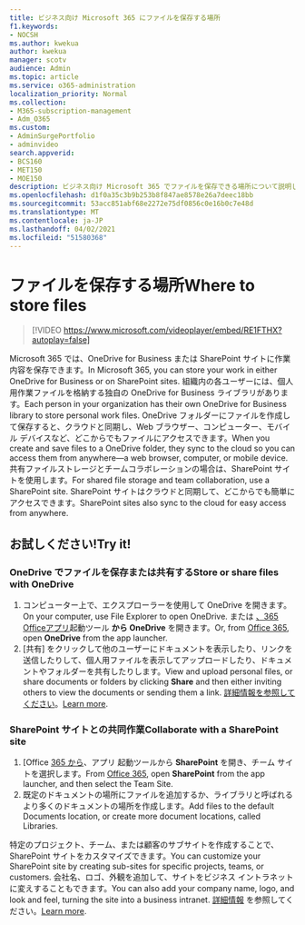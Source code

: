 ```yaml
---
title: ビジネス向け Microsoft 365 にファイルを保存する場所
f1.keywords:
- NOCSH
ms.author: kwekua
author: kwekua
manager: scotv
audience: Admin
ms.topic: article
ms.service: o365-administration
localization_priority: Normal
ms.collection:
- M365-subscription-management
- Adm_O365
ms.custom:
- AdminSurgePortfolio
- adminvideo
search.appverid:
- BCS160
- MET150
- MOE150
description: ビジネス向け Microsoft 365 でファイルを保存できる場所について説明します。
ms.openlocfilehash: d1f0a35c3b9b253b8f847ae8578e26a7deec18bb
ms.sourcegitcommit: 53acc851abf68e2272e75df0856c0e16b0c7e48d
ms.translationtype: MT
ms.contentlocale: ja-JP
ms.lasthandoff: 04/02/2021
ms.locfileid: "51580368"
---
```

# <a name="where-to-store-files"></a><span data-ttu-id="ee383-103">ファイルを保存する場所</span><span class="sxs-lookup"><span data-stu-id="ee383-103">Where to store files</span></span>

> [!VIDEO https://www.microsoft.com/videoplayer/embed/RE1FTHX?autoplay=false]

<span data-ttu-id="ee383-104">Microsoft 365 では、OneDrive for Business または SharePoint サイトに作業内容を保存できます。</span><span class="sxs-lookup"><span data-stu-id="ee383-104">In Microsoft 365, you can store your work in either OneDrive for Business or on SharePoint sites.</span></span> <span data-ttu-id="ee383-105">組織内の各ユーザーには、個人用作業ファイルを格納する独自の OneDrive for Business ライブラリがあります。</span><span class="sxs-lookup"><span data-stu-id="ee383-105">Each person in your organization has their own OneDrive for Business library to store personal work files.</span></span> <span data-ttu-id="ee383-106">OneDrive フォルダーにファイルを作成して保存すると、クラウドと同期し、Web ブラウザー、コンピューター、モバイル デバイスなど、どこからでもファイルにアクセスできます。</span><span class="sxs-lookup"><span data-stu-id="ee383-106">When you create and save files to a OneDrive folder, they sync to the cloud so you can access them from anywhere—a web browser, computer, or mobile device.</span></span> <span data-ttu-id="ee383-107">共有ファイルストレージとチームコラボレーションの場合は、SharePoint サイトを使用します。</span><span class="sxs-lookup"><span data-stu-id="ee383-107">For shared file storage and team collaboration, use a SharePoint site.</span></span> <span data-ttu-id="ee383-108">SharePoint サイトはクラウドと同期して、どこからでも簡単にアクセスできます。</span><span class="sxs-lookup"><span data-stu-id="ee383-108">SharePoint sites also sync to the cloud for easy access from anywhere.</span></span>

## <a name="try-it"></a><span data-ttu-id="ee383-109">お試しください!</span><span class="sxs-lookup"><span data-stu-id="ee383-109">Try it!</span></span>

### <a name="store-or-share-files-with-onedrive"></a><span data-ttu-id="ee383-110">OneDrive でファイルを保存または共有する</span><span class="sxs-lookup"><span data-stu-id="ee383-110">Store or share files with OneDrive</span></span>

1. <span data-ttu-id="ee383-111">コンピューター上で、エクスプローラーを使用して OneDrive を開きます。</span><span class="sxs-lookup"><span data-stu-id="ee383-111">On your computer, use File Explorer to open OneDrive.</span></span> <span data-ttu-id="ee383-112">または [、365 Officeアプリ](https://www.office.com/)起動ツール  **から OneDrive**  を開きます。</span><span class="sxs-lookup"><span data-stu-id="ee383-112">Or, from [Office 365](https://www.office.com/), open  **OneDrive**  from the app launcher.</span></span>
2. <span data-ttu-id="ee383-113">[共有] をクリックして他のユーザーにドキュメントを表示したり、リンクを送信したりして、個人用ファイルを表示してアップロードしたり、ドキュメントやフォルダーを共有したりします。</span><span class="sxs-lookup"><span data-stu-id="ee383-113">View and upload personal files, or share documents or folders by clicking  **Share**  and then either inviting others to view the documents or sending them a link.</span></span> <span data-ttu-id="ee383-114">[詳細情報を参照してください](https://support.microsoft.com/office/9fcc2f7d-de0c-4cec-93b0-a82024800c07#os_type=onedrive_-_business)。</span><span class="sxs-lookup"><span data-stu-id="ee383-114">[Learn more](https://support.microsoft.com/office/9fcc2f7d-de0c-4cec-93b0-a82024800c07#os_type=onedrive_-_business).</span></span>

### <a name="collaborate-with-a-sharepoint-site"></a><span data-ttu-id="ee383-115">SharePoint サイトとの共同作業</span><span class="sxs-lookup"><span data-stu-id="ee383-115">Collaborate with a SharePoint site</span></span>

1. <span data-ttu-id="ee383-116">[Office [365 から](https://www.office.com/)、アプリ 起動ツールから  **SharePoint**  を開き、チーム サイトを選択します。</span><span class="sxs-lookup"><span data-stu-id="ee383-116">From [Office 365](https://www.office.com/), open  **SharePoint**  from the app launcher, and then select the Team Site.</span></span>
2. <span data-ttu-id="ee383-117">既定のドキュメントの場所にファイルを追加するか、ライブラリと呼ばれるより多くのドキュメントの場所を作成します。</span><span class="sxs-lookup"><span data-stu-id="ee383-117">Add files to the default Documents location, or create more document locations, called Libraries.</span></span>

<span data-ttu-id="ee383-118">特定のプロジェクト、チーム、または顧客のサブサイトを作成することで、SharePoint サイトをカスタマイズできます。</span><span class="sxs-lookup"><span data-stu-id="ee383-118">You can customize your SharePoint site by creating sub-sites for specific projects, teams, or customers.</span></span> <span data-ttu-id="ee383-119">会社名、ロゴ、外観を追加して、サイトをビジネス イントラネットに変えすることもできます。</span><span class="sxs-lookup"><span data-stu-id="ee383-119">You can also add your company name, logo, and look and feel, turning the site into a business intranet.</span></span> <span data-ttu-id="ee383-120">[詳細情報](https://support.microsoft.com/office/06bbadc3-6b04-4a60-9d14-894f6a170818) を参照してください。</span><span class="sxs-lookup"><span data-stu-id="ee383-120">[Learn more](https://support.microsoft.com/office/06bbadc3-6b04-4a60-9d14-894f6a170818).</span></span>